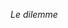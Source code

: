  _Le dilemme_                          
                                   
       
                                 
                                  
                                 
